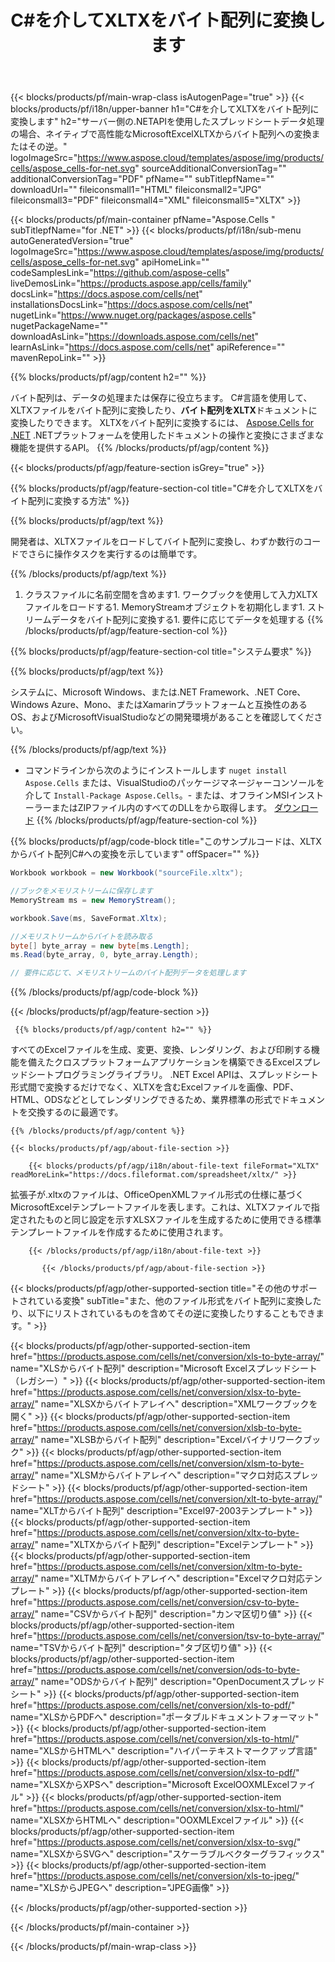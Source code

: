 ﻿---
title: C#を介してXLTXをバイト配列に変換します 
weight: 7690
url: /ja/net/conversion/xltx-to-byte-array/ 
description: C#XLTXからバイト配列への変換のサンプルコード。このコードは、VB .NET、Asp .NET、または任意の.NETベースのアプリケーション内でのExcelXLTXからバイトアレイへの変換に使用します。
---
{{< blocks/products/pf/main-wrap-class isAutogenPage="true" >}}
{{< blocks/products/pf/i18n/upper-banner h1="C#を介してXLTXをバイト配列に変換します" h2="サーバー側の.NETAPIを使用したスプレッドシートデータ処理の場合、ネイティブで高性能なMicrosoftExcelXLTXからバイト配列への変換またはその逆。" logoImageSrc="https://www.aspose.cloud/templates/aspose/img/products/cells/aspose_cells-for-net.svg" sourceAdditionalConversionTag="" additionalConversionTag="PDF" pfName="" subTitlepfName="" downloadUrl="" fileiconsmall1="HTML" fileiconsmall2="JPG" fileiconsmall3="PDF" fileiconsmall4="XML" fileiconsmall5="XLTX" >}}

{{< blocks/products/pf/main-container pfName="Aspose.Cells " subTitlepfName="for .NET" >}}
{{< blocks/products/pf/i18n/sub-menu autoGeneratedVersion="true" logoImageSrc="https://www.aspose.cloud/templates/aspose/img/products/cells/aspose_cells-for-net.svg" apiHomeLink="" codeSamplesLink="https://github.com/aspose-cells" liveDemosLink="https://products.aspose.app/cells/family" docsLink="https://docs.aspose.com/cells/net" installationsDocsLink="https://docs.aspose.com/cells/net" nugetLink="https://www.nuget.org/packages/aspose.cells" nugetPackageName="" downloadAsLink="https://downloads.aspose.com/cells/net" learnAsLink="https://docs.aspose.com/cells/net" apiReference="" mavenRepoLink="" >}}

{{% blocks/products/pf/agp/content h2="" %}}

 バイト配列は、データの処理または保存に役立ちます。 C#言語を使用して、XLTXファイルをバイト配列に変換したり、**バイト配列をXLTX**ドキュメントに変換したりできます。 XLTXをバイト配列に変換するには、
 [Aspose.Cells for .NET](https://products.aspose.com/cells/net) 
 .NETプラットフォームを使用したドキュメントの操作と変換にさまざまな機能を提供するAPI。 
{{% /blocks/products/pf/agp/content %}}

{{< blocks/products/pf/agp/feature-section isGrey="true" >}}

{{% blocks/products/pf/agp/feature-section-col title="C#を介してXLTXをバイト配列に変換する方法" %}}

{{% blocks/products/pf/agp/text %}}

 開発者は、XLTXファイルをロードしてバイト配列に変換し、わずか数行のコードでさらに操作タスクを実行するのは簡単です。

{{% /blocks/products/pf/agp/text %}}

1. クラスファイルに名前空間を含めます1. ワークブックを使用して入力XLTXファイルをロードする1. MemoryStreamオブジェクトを初期化します1. ストリームデータをバイト配列に変換する1. 要件に応じてデータを処理する
{{% /blocks/products/pf/agp/feature-section-col %}}

{{% blocks/products/pf/agp/feature-section-col title="システム要求" %}}

{{% blocks/products/pf/agp/text %}}

 システムに、Microsoft Windows、または.NET Framework、.NET Core、Windows Azure、Mono、またはXamarinプラットフォームと互換性のあるOS、およびMicrosoftVisualStudioなどの開発環境があることを確認してください。 

{{% /blocks/products/pf/agp/text %}}

- コマンドラインから次のようにインストールします <code>nuget install Aspose.Cells</code> または、VisualStudioのパッケージマネージャーコンソールを介して <code>Install-Package Aspose.Cells</code>。- または、オフラインMSIインストーラーまたはZIPファイル内のすべてのDLLをから取得します。 <a href="https://downloads.aspose.com/cells/net">ダウンロード</a>
{{% /blocks/products/pf/agp/feature-section-col %}}

{{% blocks/products/pf/agp/code-block title="このサンプルコードは、XLTXからバイト配列C#への変換を示しています" offSpacer="" %}}

```cs
Workbook workbook = new Workbook("sourceFile.xltx");

//ブックをメモリストリームに保存します
MemoryStream ms = new MemoryStream();

workbook.Save(ms, SaveFormat.Xltx);

//メモリストリームからバイトを読み取る
byte[] byte_array = new byte[ms.Length];
ms.Read(byte_array, 0, byte_array.Length);

// 要件に応じて、メモリストリームのバイト配列データを処理します 


```

{{% /blocks/products/pf/agp/code-block %}}

{{< /blocks/products/pf/agp/feature-section >}}

<!-- aboutfile Starts -->
      
     {{% blocks/products/pf/agp/content h2="" %}}

すべてのExcelファイルを生成、変更、変換、レンダリング、および印刷する機能を備えたクロスプラットフォームアプリケーションを構築できるExcelスプレッドシートプログラミングライブラリ。 .NET Excel APIは、スプレッドシート形式間で変換するだけでなく、XLTXを含むExcelファイルを画像、PDF、HTML、ODSなどとしてレンダリングできるため、業界標準の形式でドキュメントを交換するのに最適です。



    {{% /blocks/products/pf/agp/content %}}

    {{< blocks/products/pf/agp/about-file-section >}}

        {{< blocks/products/pf/agp/i18n/about-file-text fileFormat="XLTX" readMoreLink="https://docs.fileformat.com/spreadsheet/xltx/" >}}
拡張子が.xltxのファイルは、OfficeOpenXMLファイル形式の仕様に基づくMicrosoftExcelテンプレートファイルを表します。これは、XLTXファイルで指定されたものと同じ設定を示すXLSXファイルを生成するために使用できる標準テンプレートファイルを作成するために使用されます。

        {{< /blocks/products/pf/agp/i18n/about-file-text >}}

           {{< /blocks/products/pf/agp/about-file-section >}}


<!-- aboutfile Ends -->

{{< blocks/products/pf/agp/other-supported-section title="その他のサポートされている変換" subTitle="また、他のファイル形式をバイト配列に変換したり、以下にリストされているものを含めてその逆に変換したりすることもできます。" >}}

{{< blocks/products/pf/agp/other-supported-section-item href="https://products.aspose.com/cells/net/conversion/xls-to-byte-array/" name="XLSからバイト配列" description="Microsoft Excelスプレッドシート（レガシー）" >}} {{< blocks/products/pf/agp/other-supported-section-item href="https://products.aspose.com/cells/net/conversion/xlsx-to-byte-array/" name="XLSXからバイトアレイへ" description="XMLワークブックを開く" >}} {{< blocks/products/pf/agp/other-supported-section-item href="https://products.aspose.com/cells/net/conversion/xlsb-to-byte-array/" name="XLSBからバイト配列" description="Excelバイナリワークブック" >}} {{< blocks/products/pf/agp/other-supported-section-item href="https://products.aspose.com/cells/net/conversion/xlsm-to-byte-array/" name="XLSMからバイトアレイへ" description="マクロ対応スプレッドシート" >}} {{< blocks/products/pf/agp/other-supported-section-item href="https://products.aspose.com/cells/net/conversion/xlt-to-byte-array/" name="XLTからバイト配列" description="Excel97-2003テンプレート" >}} {{< blocks/products/pf/agp/other-supported-section-item href="https://products.aspose.com/cells/net/conversion/xltx-to-byte-array/" name="XLTXからバイト配列" description="Excelテンプレート" >}} {{< blocks/products/pf/agp/other-supported-section-item href="https://products.aspose.com/cells/net/conversion/xltm-to-byte-array/" name="XLTMからバイトアレイへ" description="Excelマクロ対応テンプレート" >}} {{< blocks/products/pf/agp/other-supported-section-item href="https://products.aspose.com/cells/net/conversion/csv-to-byte-array/" name="CSVからバイト配列" description="カンマ区切り値" >}} {{< blocks/products/pf/agp/other-supported-section-item href="https://products.aspose.com/cells/net/conversion/tsv-to-byte-array/" name="TSVからバイト配列" description="タブ区切り値" >}} {{< blocks/products/pf/agp/other-supported-section-item href="https://products.aspose.com/cells/net/conversion/ods-to-byte-array/" name="ODSからバイト配列" description="OpenDocumentスプレッドシート" >}} {{< blocks/products/pf/agp/other-supported-section-item href="https://products.aspose.com/cells/net/conversion/xls-to-pdf/" name="XLSからPDFへ" description="ポータブルドキュメントフォーマット" >}} {{< blocks/products/pf/agp/other-supported-section-item href="https://products.aspose.com/cells/net/conversion/xls-to-html/" name="XLSからHTMLへ" description="ハイパーテキストマークアップ言語" >}} {{< blocks/products/pf/agp/other-supported-section-item href="https://products.aspose.com/cells/net/conversion/xlsx-to-pdf/" name="XLSXからXPSへ" description="Microsoft ExcelOOXMLExcelファイル" >}} {{< blocks/products/pf/agp/other-supported-section-item href="https://products.aspose.com/cells/net/conversion/xlsx-to-html/" name="XLSXからHTMLへ" description="OOXMLExcelファイル" >}} {{< blocks/products/pf/agp/other-supported-section-item href="https://products.aspose.com/cells/net/conversion/xlsx-to-svg/" name="XLSXからSVGへ" description="スケーラブルベクターグラフィックス" >}} {{< blocks/products/pf/agp/other-supported-section-item href="https://products.aspose.com/cells/net/conversion/xls-to-jpeg/" name="XLSからJPEGへ" description="JPEG画像" >}} 

{{< /blocks/products/pf/agp/other-supported-section >}}

{{< /blocks/products/pf/main-container >}}
    
{{< /blocks/products/pf/main-wrap-class >}}